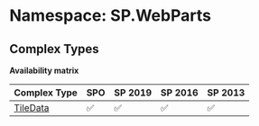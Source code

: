 # Namespace: SP.WebParts

## Complex Types

**Availability matrix**

Complex Type | SPO | SP 2019 | SP 2016 | SP 2013
----------|-----|---------|---------|--------
[TileData](./ComplexTypes/TileData.md) | ✅ | ✅ | ✅ | ✅
